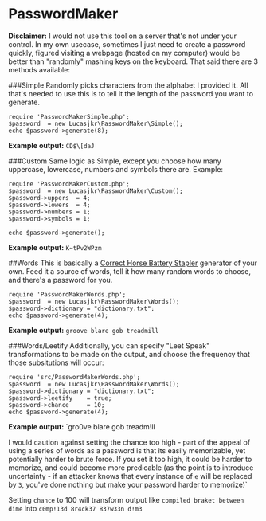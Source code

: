 # PasswordMaker

**Disclaimer:** I would not use this tool on a server that's not under your control. In my own usecase, sometimes I just need to create a password quickly, figured visiting a webpage (hosted on my computer) would be better than "randomly" mashing keys on the keyboard.
That said there are 3 methods available:

###Simple
Randomly picks characters from the alphabet I provided it. All that's needed to use this is to tell it the length of the password you want to generate.

    require 'PasswordMakerSimple.php';
    $password  = new Lucasjkr\PasswordMaker\Simple();
    echo $password->generate(8);

**Example output:** `CD$\[daJ`
    
###Custom
Same logic as Simple, except you choose how many uppercase, lowercase, numbers and symbols there are. Example:

    require 'PasswordMakerCustom.php';
    $password  = new Lucasjkr\PasswordMaker\Custom();
    $password->uppers  = 4;
    $password->lowers  = 4;
    $password->numbers = 1;
    $password->symbols = 1;
    
    echo $password->generate();

**Example output:** `K~tPv2WPzm`

##Words
This is basically a [Correct Horse Battery Stapler](https://www.xkcd.com/936/) generator of your own. Feed it a source of words, tell it how many random words to choose, and there's a password for you.

    require 'PasswordMakerWords.php';
    $password  = new Lucasjkr\PasswordMaker\Words();
    $password->dictionary = "dictionary.txt";
    echo $password->generate(4);
    
**Example output:** `groove blare gob treadmill`


###Words/Leetify
Additionally, you can specify "Leet Speak" transformations to be made on the output, and choose the frequency that those subsitutions will occur:

    require 'src/PasswordMakerWords.php';
    $password  = new Lucasjkr\PasswordMaker\Words();
    $password->dictionary = "dictionary.txt";
    $password->leetify    = true;
    $password->chance     = 10;
    echo $password->generate(4);

**Example output:** `gro0ve blare gob treadm!ll

I would caution against setting the chance too high - part of the appeal of using a series of words as a password is that its easily memorizable, yet potentially harder to brute force. If you set it too high, it could be harder to memorize, and could become more predicable (as the point is to introduce uncertainty - if an attacker knows that every instance of `e` will be replaced by `3`, you've done nothing but make your password harder to memorize)`

Setting `chance` to 100 will transform output like `compiled braket between dime` into `c0mp!13d 8r4ck37 837w33n d!m3`